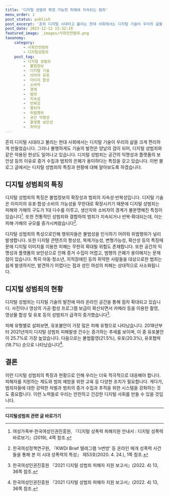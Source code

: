 ```yaml
---
title: '디지털 성범죄 확장 가능한 피해와 지속되는 범죄'
menu_order: 1
post_status: publish
post_excerpt: '흔히 디지털 시대라고 불리는 현대 사회에서는 디지털 기술이 우리의 삶을 크게 편리하게 만들었습니다. 그러나 불행하게도 기술의 발전은 양날의 검이 되어, 디지털 성범죄와 같은 악용된 현상도 일어나고 있습니다. 디지털 성범죄는 공간의 익명성과 플랫폼의 보안성 등의 이유로 증거 수집과 범죄의 은폐가 용이하다는 특징을 갖고 있습니다. 이번 블로그 글에서는 디지털 성범죄의 특징과 현황에 대해 알아보도록 하겠습니다.'
post_date: 2023-12-12 15:32:19
featured_image: _images/사회안전범죄.png
taxonomy:
    category:
        - 사회안전범죄
        - 디지털성범죄
    post_tag:
        - 디지털 성범죄
        -  불법정보
        -  디지털 기술
        -  이미지 유포
        -  이미지 합성
        -  소비자
        -  경계
        -  범죄
        -  지속성
        -  반복성
        -  행위자
        -  위법행위
        -  공간 익명성
        -  플랫폼 보안성
        -  취약성
---
```




흔히 디지털 시대라고 불리는 현대 사회에서는 디지털 기술이 우리의 삶을 크게 편리하게 만들었습니다. 그러나 불행하게도 기술의 발전은 양날의 검이 되어, 디지털 성범죄와 같은 악용된 현상도 일어나고 있습니다. 디지털 성범죄는 공간의 익명성과 플랫폼의 보안성 등의 이유로 증거 수집과 범죄의 은폐가 용이하다는 특징을 갖고 있습니다. 이번 블로그 글에서는 디지털 성범죄의 특징과 현황에 대해 알아보도록 하겠습니다.

## 디지털 성범죄의 특징

디지털 성범죄의 특징은 불법정보의 확장성과 범죄의 지속성·반복성입니다. 디지털 기술은 이미지의 유포·합성·소비의 가능성을 무한대로 확장시키기 때문에 디지털 성범죄는 피해와 가해의 구도가 1대 다수를 이루고, 생산자와 소비자의 경계가 불분명해진 특징이 있습니다[^1]. 또한 전통적인 성범죄와 결합하여 범죄가 지속되거나 반복·확대되는데, 이는 피해·가해의 규모를 증가시켜왔습니다[^2]. 

디지털 성범죄의 특성으로인해 행위자들은 불법성을 인식하기 어려워 위법행위가 널리 발생합니다. 또한 디지털 콘텐츠의 항상성, 복제가능성, 변형가능성, 확산성 등의 특징때문에 디지털 이미지를 이용한 피해는 무한히 확대될 위험도 존재합니다. 또한 공간의 익명성과 플랫폼의 보안성으로 인해 증거 수집이 어렵고, 범행의 은폐가 용이해지는 문제점이 있습니다. 특히 아동·청소년, 지적장애인 등의 취약한 사람들을 대상으로한 범죄는 쉽게 발생하지만, 발견하기 어렵다는 점과 성인 여성의 피해는 상대적으로 사소화됩니다.

## 디지털 성범죄의 현황

디지털 성범죄는 디지털 기술의 발전에 따라 온라인 공간을 통해 점차 확대되고 있습니다. 사진이나 영상의 가공·합성 프로그램 보급이 확산되면서 카메라 등을 이용한 촬영, 영상물 합성 및 유포 등의 성범죄가 급격히 증가했습니다[^4].

피해 유형별로 살펴보면, 유포불안이 가장 많은 피해 유형으로 나타났습니다. 2018년부터 2021년까지 디지털 성범죄 피해발생 건수는 증가하는 추세를 보이며, 이 중 유포불안이 25.7%로 가장 높았습니다. 다음으로는 불법촬영(21.5%), 유포(20.3%), 유포협박(18.7%) 순으로 나타났습니다[^4].
 
## 결론

이런 디지털 성범죄의 특징과 현황으로 인해 우리는 더욱 적극적으로 대응해야 합니다. 피해자를 지원하는 제도와 범죄 예방을 위한 교육 등 다양한 조치가 필요합니다. 게다가, 범죄자들에 대한 강력한 처벌과 범죄의 증거 수집과 추적을 위한 시스템을 강화하는 것도 중요합니다. 이런 노력들로 우리는 안전하고 건강한 디지털 사회를 만들 수 있을 것입니다. 

[^1]: 여성가족부·한국여성인권진흥원, 『디지털 성폭력 피해지원 안내서 : 디지털 성폭력 바로보기』(2019), 4쪽 참조.
[^2]: 한국여성정책연구원, 『KWDI Brief 텔레그램 ‘n번방’ 등 온라인 매개 성폭력 사건들을 통해 본 이 시대 성폭력의 특성』 제53호(2020. 4. 24.), 1쪽 참조.
[^4]: 한국여성인권진흥원 『2021 디지털 성범죄 피해자 지원 보고서』(2022. 4) 13, 36쪽 참조.
<!-- wp:separator -->
<hr class="wp-block-separator has-alpha-channel-opacity"/>
<!-- /wp:separator -->

<!-- wp:group {"backgroundColor":"base","layout":{"type":"constrained"}} -->
<div class="wp-block-group has-base-background-color has-background"><!-- wp:paragraph {"align":"center","fontSize":"medium"} -->
<p class="has-text-align-center has-large-font-size"><strong>디지털성범죄 관련 글 바로가기</strong></p>
<!-- /wp:paragraph -->


<!-- wp:latest-posts
{"categories":[{"id":28090,"count":19,"description":"","link":"https://uknowlaw.com/category/%eb%94%94%ec%a7%80%ed%84%b8%ec%84%b1%eb%b2%94%ec%a3%84/","name":"디지털성범죄","slug":"디지털성범죄","taxonomy":"category","parent":0,"meta":[],"_links":{"self":[{"href":"https://uknowlaw.com/wp-json/wp/v2/categories/28090"}],"collection":[{"href":"https://uknowlaw.com/wp-json/wp/v2/categories"}],"about":[{"href":"https://uknowlaw.com/wp-json/wp/v2/taxonomies/category"}],"wp:post_type":[{"href":"https://uknowlaw.com/wp-json/wp/v2/posts?categories=28090"}],"curies":[{"name":"wp","href":"https://api.w.org/{rel}","templated":true}]}}],"postsToShow":100,"excerptLength":28,"postLayout":"grid","columns":2,"featuredImageAlign":"left","featuredImageSizeSlug":"large","fontSize":"small"} /--></div>
<!-- /wp:group -->